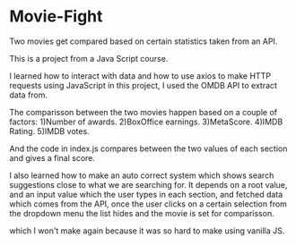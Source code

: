 # Movie-Fight
Two movies get compared based on certain statistics taken from an API.


This is a project from a Java Script course.

I learned how to interact with data and how to use axios to make HTTP requests using JavaScript in this project, I used the OMDB API to extract data from.

The comparisson between the two movies happen based on a couple of factors:
1)Number of awards.
2)BoxOffice earnings.
3)MetaScore.
4)IMDB Rating.
5)IMDB votes.

And the code in index.js compares between the two values of each section and gives a final score.

I also learned how to make an auto correct system which shows search suggestions close to what we are searching for.
It depends on a root value, and an input value which the user types in each section, and fetched data which comes from the API, once the user clicks on a certain selection from the dropdown menu the list hides and the movie is set for comparisson.

which I won't make again because it was so hard to make using vanilla JS.
